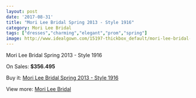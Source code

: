 ```yaml
---
layout: post
date: '2017-08-31'
title: "Mori Lee Bridal Spring 2013 - Style 1916"
category: Mori Lee Bridal
tags: ["dresses","charming","elegant","prom","spring"]
image: http://www.idealgown.com/15197-thickbox_default/mori-lee-bridal-spring-2013-style-1916.jpg
---
```

Mori Lee Bridal Spring 2013 - Style 1916

On Sales: **$356.495**
<a href="https://www.idealgown.com/en/mori-lee-bridal/6089-mori-lee-bridal-spring-2013-style-1916.html"><amp-img layout="responsive" width="600" height="600" src="//www.idealgown.com/15197-thickbox_default/mori-lee-bridal-spring-2013-style-1916.jpg" alt="Mori Lee Bridal Spring 2013 - Style 1916 0" /></a>
<a href="https://www.idealgown.com/en/mori-lee-bridal/6089-mori-lee-bridal-spring-2013-style-1916.html"><amp-img layout="responsive" width="600" height="600" src="//www.idealgown.com/15199-thickbox_default/mori-lee-bridal-spring-2013-style-1916.jpg" alt="Mori Lee Bridal Spring 2013 - Style 1916 1" /></a>
<a href="https://www.idealgown.com/en/mori-lee-bridal/6089-mori-lee-bridal-spring-2013-style-1916.html"><amp-img layout="responsive" width="600" height="600" src="//www.idealgown.com/15198-thickbox_default/mori-lee-bridal-spring-2013-style-1916.jpg" alt="Mori Lee Bridal Spring 2013 - Style 1916 2" /></a>

Buy it: [Mori Lee Bridal Spring 2013 - Style 1916](https://www.idealgown.com/en/mori-lee-bridal/6089-mori-lee-bridal-spring-2013-style-1916.html "Mori Lee Bridal Spring 2013 - Style 1916")

View more: [Mori Lee Bridal](https://www.idealgown.com/en/90-mori-lee-bridal "Mori Lee Bridal")